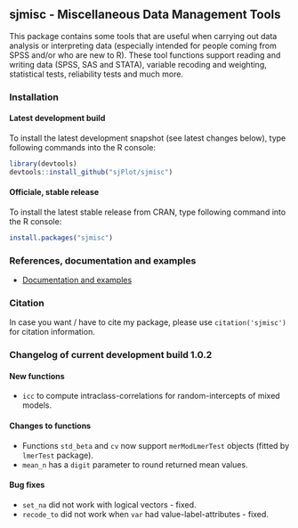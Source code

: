 sjmisc - Miscellaneous Data Management Tools
------------------------------------------------------------------------------
This package contains some tools that are useful when carrying out data analysis or interpreting data (especially intended for people coming from SPSS and/or who are new to R). These tool functions support reading and writing data (SPSS, SAS and STATA), variable recoding and weighting, statistical tests, reliability tests and much more.


### Installation

#### Latest development build

To install the latest development snapshot (see latest changes below), type following commands into the R console:

```r
library(devtools)
devtools::install_github("sjPlot/sjmisc")
```

#### Officiale, stable release
To install the latest stable release from CRAN, type following command into the R console:

```r
install.packages("sjmisc")
```

### References, documentation and examples

- [Documentation and examples](http://www.strengejacke.de/sjPlot/)


### Citation

In case you want / have to cite my package, please use `citation('sjmisc')` for citation information. 


### Changelog of current development build 1.0.2

#### New functions
* `icc` to compute intraclass-correlations for random-intercepts of mixed models.

#### Changes to functions
* Functions `std_beta` and `cv` now support `merModLmerTest` objects (fitted by `lmerTest` package).
* `mean_n` has a `digit` parameter to round returned mean values.

#### Bug fixes
* `set_na` did not work with logical vectors - fixed.
* `recode_to` did not work when `var` had value-label-attributes - fixed.